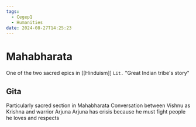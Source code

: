 ```yaml
---
tags:
  - Cegep1
  - Humanities
date: 2024-08-27T14:25:23
---
```


# Mahabharata

One of the two sacred epics in [[Hinduism]]
`Lit.` "Great Indian tribe's story"

## Gita

Particularly sacred section in Mahabharata
Conversation between Vishnu as Krishna and warrior Arjuna
Arjuna has crisis because he must fight people he loves and respects